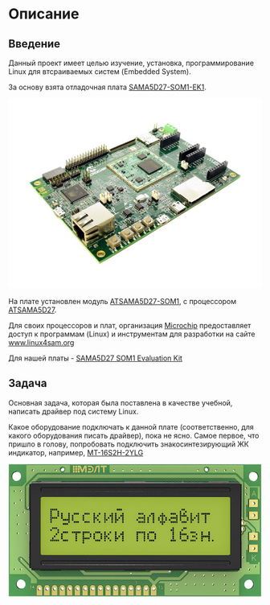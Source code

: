 # Описание

## Введение

Данный проект имеет целью изучение, установка, программирование Linux для втсраиваемых систем (Embedded System).

<p>
За основу взята отладочная плата 
<a href="https://www.microchip.com/en-us/development-tool/atsama5d27-som1-ek1">SAMA5D27-SOM1-EK1</a>.
</p>


<div align="center">
    <img  src="./Pictures/2432-atsama5d27-som1-ek1-resized-2d.jpg">
</div>


<p>На плате установлен модуль
<a href="https://www.microchip.com/en-us/product/ATSAMA5D27-SOM1">ATSAMA5D27-SOM1</a>, с процессором
<a href="https://www.microchip.com/en-us/product/ATSAMA5D27">ATSAMA5D27</a>.
</p>

Для своих процессоров и плат, организация
<a href="https://www.microchip.com/">Microchip</a> предоставляет доступ к программам (Linux) и инструментам для разработки на сайте
<a href="http://www.linux4sam.org/">www.linux4sam.org</a>

Для нашей платы - 
<a href="https://www.linux4sam.org/bin/view/Linux4SAM/Sama5d27Som1EKMainPage">SAMA5D27 SOM1 Evaluation Kit</a>


## Задача

Основная задача, которая была поставлена в качестве учебной, написать драйвер под систему Linux.

Какое оборудование подключать к данной плате (соответственно, для какого оборудования писать драйвер), пока не ясно. Самое первое, что пришло в голову, попробовать подключить знакосинтезирующий ЖК индикатор, например,
<a href="http://www.melt.com.ru/shop/mt-16s2h-2ylg.html">MT-16S2H-2YLG</a>

<div align="center">
    <img  src="./Pictures/MT_16S2H_2YLG_4da47fde499cb.jpg">
</div>